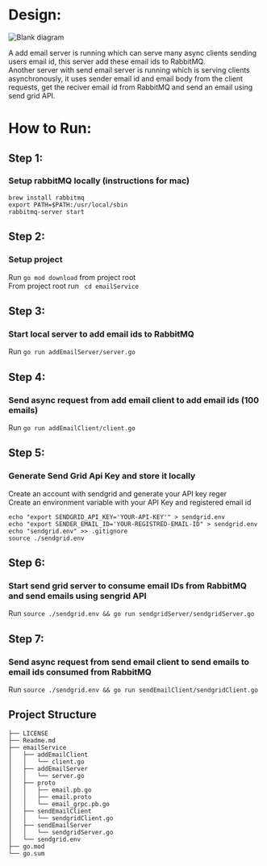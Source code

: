 # Design:
![Blank diagram](https://user-images.githubusercontent.com/26167974/153089215-056528ea-1bf0-4d2e-846f-3a918d54596a.png)

A add email server is running which can serve many async clients sending users email id, this server add these email ids to RabbitMQ. </br>
Another server with send email server is running which is serving clients asynchronously, it uses sender email id and email body from the client requests, get the reciver email id from RabbitMQ and send an email using send grid API.


# How to Run:
## Step 1:
### Setup rabbitMQ locally (instructions for mac)
```
brew install rabbitmq 
export PATH=$PATH:/usr/local/sbin 
rabbitmq-server start 
```

## Step 2:
### Setup project
Run `go mod download` from project root </br>
From project root run ` cd emailService`

## Step 3:
### Start local server to add email ids to RabbitMQ
Run `go run addEmailServer/server.go`

## Step 4:
### Send async request from add email client to add email ids (100 emails)
Run `go run addEmailClient/client.go`

## Step 5:
### Generate Send Grid Api Key and store it locally
Create an account with sendgrid and generate your API key reger []() </br>
Create an environment variable with your API Key and registered email id

```
echo "export SENDGRID_API_KEY='YOUR-API-KEY'" > sendgrid.env
echo "export SENDER_EMAIL_ID='YOUR-REGISTRED-EMAIL-ID" > sendgrid.env
echo "sendgrid.env" >> .gitignore
source ./sendgrid.env
```

## Step 6:
### Start send grid server to consume email IDs from RabbitMQ and send emails using sengrid API
Run `source ./sendgrid.env && go run sendgridServer/sendgridServer.go`

## Step 7:
### Send async request from send email client to send emails to email ids consumed from RabbitMQ
Run `source ./sendgrid.env && go run sendEmailClient/sendgridClient.go`

## Project Structure
```
├── LICENSE
├── Readme.md
├── emailService
│   ├── addEmailClient
│   │   └── client.go
│   ├── addEmailServer
│   │   └── server.go
│   ├── proto
│   │   ├── email.pb.go
│   │   ├── email.proto
│   │   └── email_grpc.pb.go
│   ├── sendEmailClient
│   │   └── sendgridClient.go
│   ├── sendEmailServer
│   │   └── sendgridServer.go
│   └── sendgrid.env
├── go.mod
└── go.sum
```
